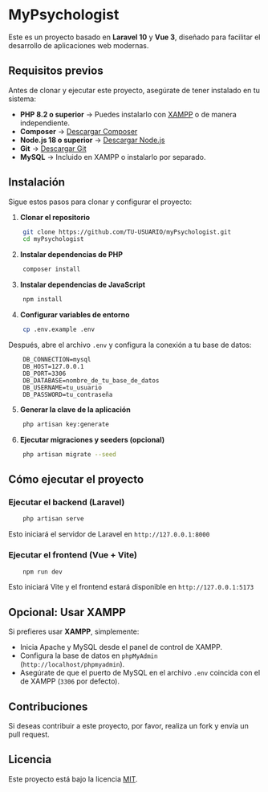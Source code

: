# MyPsychologist

Este es un proyecto basado en **Laravel 10** y **Vue 3**, diseñado para facilitar el desarrollo de aplicaciones web modernas.

## Requisitos previos
Antes de clonar y ejecutar este proyecto, asegúrate de tener instalado en tu sistema:

- **PHP 8.2 o superior** → Puedes instalarlo con [XAMPP](https://www.apachefriends.org/index.html) o de manera independiente.
- **Composer** → [Descargar Composer](https://getcomposer.org/)
- **Node.js 18 o superior** → [Descargar Node.js](https://nodejs.org/)
- **Git** → [Descargar Git](https://git-scm.com/)
- **MySQL** → Incluido en XAMPP o instalarlo por separado.

## Instalación
Sigue estos pasos para clonar y configurar el proyecto:

1. **Clonar el repositorio**
```sh
    git clone https://github.com/TU-USUARIO/myPsychologist.git
    cd myPsychologist
```

2. **Instalar dependencias de PHP**
```sh
    composer install
```

3. **Instalar dependencias de JavaScript**
```sh
    npm install
```

4. **Configurar variables de entorno**
```sh
    cp .env.example .env
```
Después, abre el archivo `.env` y configura la conexión a tu base de datos:
```env
    DB_CONNECTION=mysql
    DB_HOST=127.0.0.1
    DB_PORT=3306
    DB_DATABASE=nombre_de_tu_base_de_datos
    DB_USERNAME=tu_usuario
    DB_PASSWORD=tu_contraseña
```

5. **Generar la clave de la aplicación**
```sh
    php artisan key:generate
```

6. **Ejecutar migraciones y seeders (opcional)**
```sh
    php artisan migrate --seed
```

## Cómo ejecutar el proyecto
### Ejecutar el backend (Laravel)
```sh
    php artisan serve
```
Esto iniciará el servidor de Laravel en `http://127.0.0.1:8000`

### Ejecutar el frontend (Vue + Vite)
```sh
    npm run dev
```
Esto iniciará Vite y el frontend estará disponible en `http://127.0.0.1:5173`

## Opcional: Usar XAMPP
Si prefieres usar **XAMPP**, simplemente:
- Inicia Apache y MySQL desde el panel de control de XAMPP.
- Configura la base de datos en `phpMyAdmin` (`http://localhost/phpmyadmin`).
- Asegúrate de que el puerto de MySQL en el archivo `.env` coincida con el de XAMPP (`3306` por defecto).

## Contribuciones
Si deseas contribuir a este proyecto, por favor, realiza un fork y envía un pull request.

## Licencia
Este proyecto está bajo la licencia [MIT](https://opensource.org/licenses/MIT).

